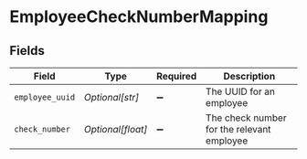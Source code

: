 # EmployeeCheckNumberMapping


## Fields

| Field                                      | Type                                       | Required                                   | Description                                |
| ------------------------------------------ | ------------------------------------------ | ------------------------------------------ | ------------------------------------------ |
| `employee_uuid`                            | *Optional[str]*                            | :heavy_minus_sign:                         | The UUID for an employee                   |
| `check_number`                             | *Optional[float]*                          | :heavy_minus_sign:                         | The check number for the relevant employee |
